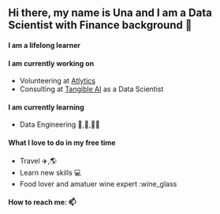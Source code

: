 ## Hi there, my name is Una and I am a Data Scientist with Finance background 👋

#### I am a lifelong learner

#### I am currently working on<br />
  * Volunteering at [Atlytics](https://atlytics.org/) <br />
  * Consulting at [Tangible AI](https://tangibleai.com/) as a Data Scientist<br />

#### I am currently learning<br />
  * Data Engineering :brain:,:muscle:,:student:

  
#### What I love to do in my free time
  * Travel :airplane:,:earth_americas:<br /> 
  * Learn new skills :computer: <br />
  * Food lover and amatuer wine expert :wine_glass <br />
 

#### How to reach me: 📫




<!--
**unachka/unachka** is a ✨ _special_ ✨ repository because its `README.md` (this file) appears on your GitHub profile.

Here are some ideas to get you started:

- 🔭 I’m currently working on ...
- 🌱 I’m currently learning ...
- 👯 I’m looking to collaborate on ...
- 🤔 I’m looking for help with ...
- 💬 Ask me about ...
- 📫 How to reach me: ...
- 😄 Pronouns: ...
- ⚡ Fun fact: ...
-->
